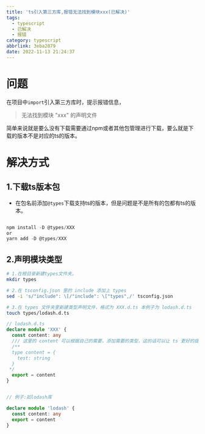 ```yaml
---
title: 'ts引入第三方库,报错无法找到模块xxx(已解决)'
tags:
  - typescript
  - 已解决
  - 报错
category: typescript
abbrlink: 3eba2879
date: 2022-11-13 21:24:37
---
```


# 问题
在项目中`import`引入第三方库时，提示报错信息，
> 无法找到模块 "xxx" 的声明文件

简单来说就是要么没有下载需要通过npm或者其他包管理进行下载，要么就是下载的版本不是对应的ts的版本。

# 解决方式

## 1.下载ts版本包

- 在包名前添加`@types`下载支持ts的版本，但是问题是不是所有的包都有ts的版本。

```typescript

npm install -D @types/XXX
or
yarn add -D @types/XXX

```

## 2.声明模块类型
```bash
# 1.在根目录新建types文件夹。
mkdir types

# 2.在 tsconfig.json 里的 include 添加上 types
sed -i 's/"include": \[/"include": \["types",/' tsconfig.json

# 3.在 types 文件夹里新建类型声明文件，格式为 XXX.d.ts 本例子为 lodash.d.ts
touch types/lodash.d.ts

```






```typescript
// lodash.d.ts 
declare module 'XXX' {
  const content: any
  /// 这里的 content 可以根据自己的需要，添加需要的类型，这的话可以让 ts 更好的提示
  /**
  type content = {
    test: string
  }
 */
  export = content
}


// 例子:如lodash库

declare module 'lodash' {
  const content: any
  export = content
}

```